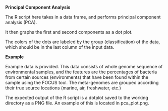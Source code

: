 **Principal Component Analysis**

The R script here takes in a data frame, and performs principal component analysis (PCA).

 It then graphs the first and second components as a dot plot. 

The colors of the dots are labeled by the group (classification) of the data, which should be in the last column of the input data. 

**Example**

Example data is provided. This data consists of whole genome sequence of environmental samples, and the features are the percentages of bacteria from certain sources (environments) that have been found within the sample using the FOCUS tool. The meta-genomes are grouped according their true source locations (marine, air, freshwater, etc.) 

The expected output of the R script is a dotplot saved to the working directory as a PNG file. An example of this is located in pca_plot.png.


